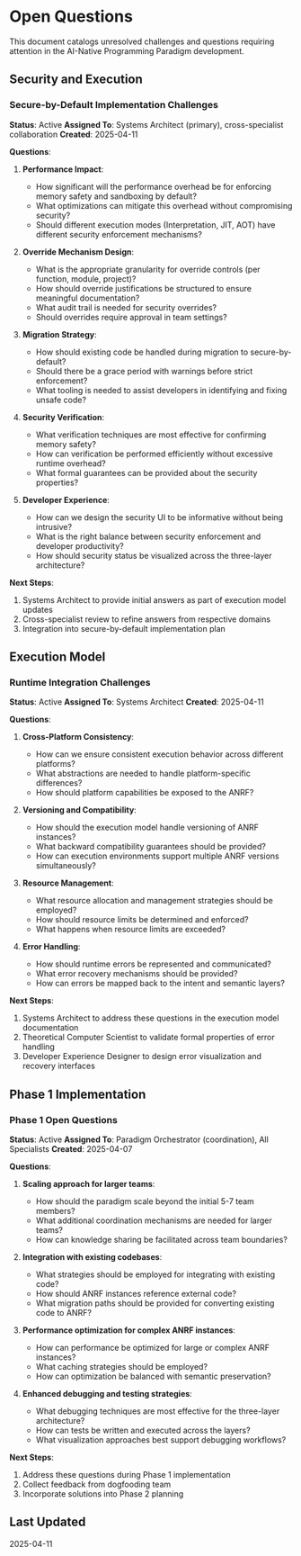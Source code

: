 # Open Questions

This document catalogs unresolved challenges and questions requiring attention in the AI-Native Programming Paradigm development.

## Security and Execution

### Secure-by-Default Implementation Challenges

**Status**: Active
**Assigned To**: Systems Architect (primary), cross-specialist collaboration
**Created**: 2025-04-11

**Questions**:

1. **Performance Impact**:
   - How significant will the performance overhead be for enforcing memory safety and sandboxing by default?
   - What optimizations can mitigate this overhead without compromising security?
   - Should different execution modes (Interpretation, JIT, AOT) have different security enforcement mechanisms?

2. **Override Mechanism Design**:
   - What is the appropriate granularity for override controls (per function, module, project)?
   - How should override justifications be structured to ensure meaningful documentation?
   - What audit trail is needed for security overrides?
   - Should overrides require approval in team settings?

3. **Migration Strategy**:
   - How should existing code be handled during migration to secure-by-default?
   - Should there be a grace period with warnings before strict enforcement?
   - What tooling is needed to assist developers in identifying and fixing unsafe code?

4. **Security Verification**:
   - What verification techniques are most effective for confirming memory safety?
   - How can verification be performed efficiently without excessive runtime overhead?
   - What formal guarantees can be provided about the security properties?

5. **Developer Experience**:
   - How can we design the security UI to be informative without being intrusive?
   - What is the right balance between security enforcement and developer productivity?
   - How should security status be visualized across the three-layer architecture?

**Next Steps**:
1. Systems Architect to provide initial answers as part of execution model updates
2. Cross-specialist review to refine answers from respective domains
3. Integration into secure-by-default implementation plan

## Execution Model

### Runtime Integration Challenges

**Status**: Active
**Assigned To**: Systems Architect
**Created**: 2025-04-11

**Questions**:

1. **Cross-Platform Consistency**:
   - How can we ensure consistent execution behavior across different platforms?
   - What abstractions are needed to handle platform-specific differences?
   - How should platform capabilities be exposed to the ANRF?

2. **Versioning and Compatibility**:
   - How should the execution model handle versioning of ANRF instances?
   - What backward compatibility guarantees should be provided?
   - How can execution environments support multiple ANRF versions simultaneously?

3. **Resource Management**:
   - What resource allocation and management strategies should be employed?
   - How should resource limits be determined and enforced?
   - What happens when resource limits are exceeded?

4. **Error Handling**:
   - How should runtime errors be represented and communicated?
   - What error recovery mechanisms should be provided?
   - How can errors be mapped back to the intent and semantic layers?

**Next Steps**:
1. Systems Architect to address these questions in the execution model documentation
2. Theoretical Computer Scientist to validate formal properties of error handling
3. Developer Experience Designer to design error visualization and recovery interfaces

## Phase 1 Implementation

### Phase 1 Open Questions

**Status**: Active
**Assigned To**: Paradigm Orchestrator (coordination), All Specialists
**Created**: 2025-04-07

**Questions**:

1. **Scaling approach for larger teams**:
   - How should the paradigm scale beyond the initial 5-7 team members?
   - What additional coordination mechanisms are needed for larger teams?
   - How can knowledge sharing be facilitated across team boundaries?

2. **Integration with existing codebases**:
   - What strategies should be employed for integrating with existing code?
   - How should ANRF instances reference external code?
   - What migration paths should be provided for converting existing code to ANRF?

3. **Performance optimization for complex ANRF instances**:
   - How can performance be optimized for large or complex ANRF instances?
   - What caching strategies should be employed?
   - How can optimization be balanced with semantic preservation?

4. **Enhanced debugging and testing strategies**:
   - What debugging techniques are most effective for the three-layer architecture?
   - How can tests be written and executed across the layers?
   - What visualization approaches best support debugging workflows?

**Next Steps**:
1. Address these questions during Phase 1 implementation
2. Collect feedback from dogfooding team
3. Incorporate solutions into Phase 2 planning

## Last Updated
2025-04-11